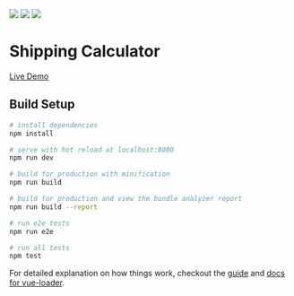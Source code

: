 <img src="https://forthebadge.com/images/badges/designed-in-ms-paint.svg"/>
<img src="https://forthebadge.com/images/badges/made-with-crayons.svg"/>
<img src="https://forthebadge.com/images/badges/contains-cat-gifs.svg"/>

# Shipping Calculator

[Live Demo](https://ads "live")

## Build Setup

``` bash
# install dependencies
npm install

# serve with hot reload at localhost:8080
npm run dev

# build for production with minification
npm run build

# build for production and view the bundle analyzer report
npm run build --report

# run e2e tests
npm run e2e

# run all tests
npm test
```

For detailed explanation on how things work, checkout the [guide](http://vuejs-templates.github.io/webpack/) and [docs for vue-loader](http://vuejs.github.io/vue-loader).
